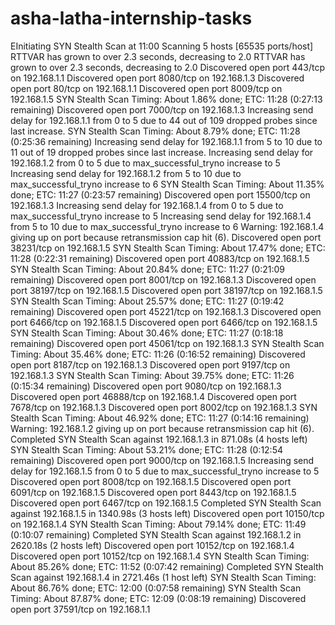 # asha-latha-internship-tasks
EInitiating SYN Stealth Scan at 11:00
Scanning 5 hosts [65535 ports/host]
RTTVAR has grown to over 2.3 seconds, decreasing to 2.0
RTTVAR has grown to over 2.3 seconds, decreasing to 2.0
Discovered open port 443/tcp on 192.168.1.1
Discovered open port 8080/tcp on 192.168.1.3
Discovered open port 80/tcp on 192.168.1.1
Discovered open port 8009/tcp on 192.168.1.5
SYN Stealth Scan Timing: About 1.86% done; ETC: 11:28 (0:27:13 remaining)
Discovered open port 7000/tcp on 192.168.1.3
Increasing send delay for 192.168.1.1 from 0 to 5 due to 44 out of 109 dropped probes since last increase.
SYN Stealth Scan Timing: About 8.79% done; ETC: 11:28 (0:25:36 remaining)
Increasing send delay for 192.168.1.1 from 5 to 10 due to 11 out of 19 dropped probes since last increase.
Increasing send delay for 192.168.1.2 from 0 to 5 due to max_successful_tryno increase to 5
Increasing send delay for 192.168.1.2 from 5 to 10 due to max_successful_tryno increase to 6
SYN Stealth Scan Timing: About 11.35% done; ETC: 11:27 (0:23:57 remaining)
Discovered open port 15500/tcp on 192.168.1.3
Increasing send delay for 192.168.1.4 from 0 to 5 due to max_successful_tryno increase to 5
Increasing send delay for 192.168.1.4 from 5 to 10 due to max_successful_tryno increase to 6
Warning: 192.168.1.4 giving up on port because retransmission cap hit (6).
Discovered open port 38231/tcp on 192.168.1.5
SYN Stealth Scan Timing: About 17.47% done; ETC: 11:28 (0:22:31 remaining)
Discovered open port 40883/tcp on 192.168.1.5
SYN Stealth Scan Timing: About 20.84% done; ETC: 11:27 (0:21:09 remaining)
Discovered open port 8001/tcp on 192.168.1.3
Discovered open port 38197/tcp on 192.168.1.5
Discovered open port 38197/tcp on 192.168.1.5
SYN Stealth Scan Timing: About 25.57% done; ETC: 11:27 (0:19:42 remaining)
Discovered open port 45221/tcp on 192.168.1.3
Discovered open port 6466/tcp on 192.168.1.5
Discovered open port 6466/tcp on 192.168.1.5
SYN Stealth Scan Timing: About 30.46% done; ETC: 11:27 (0:18:18 remaining)
Discovered open port 45061/tcp on 192.168.1.3
SYN Stealth Scan Timing: About 35.46% done; ETC: 11:26 (0:16:52 remaining)
Discovered open port 8187/tcp on 192.168.1.3
Discovered open port 9197/tcp on 192.168.1.3
SYN Stealth Scan Timing: About 39.75% done; ETC: 11:26 (0:15:34 remaining)
Discovered open port 9080/tcp on 192.168.1.3
Discovered open port 46888/tcp on 192.168.1.4
Discovered open port 7678/tcp on 192.168.1.3
Discovered open port 8002/tcp on 192.168.1.3
SYN Stealth Scan Timing: About 46.92% done; ETC: 11:27 (0:14:16 remaining)
Warning: 192.168.1.2 giving up on port because retransmission cap hit (6).
Completed SYN Stealth Scan against 192.168.1.3 in 871.08s (4 hosts left)
SYN Stealth Scan Timing: About 53.21% done; ETC: 11:28 (0:12:54 remaining)
Discovered open port 9000/tcp on 192.168.1.5
Increasing send delay for 192.168.1.5 from 0 to 5 due to max_successful_tryno increase to 5
Discovered open port 8008/tcp on 192.168.1.5
Discovered open port 6091/tcp on 192.168.1.5
Discovered open port 8443/tcp on 192.168.1.5
Discovered open port 6467/tcp on 192.168.1.5
Completed SYN Stealth Scan against 192.168.1.5 in 1340.98s (3 hosts left)
Discovered open port 10150/tcp on 192.168.1.4
SYN Stealth Scan Timing: About 79.14% done; ETC: 11:49 (0:10:07 remaining)
Completed SYN Stealth Scan against 192.168.1.2 in 2620.18s (2 hosts left)
Discovered open port 10152/tcp on 192.168.1.4
Discovered open port 10152/tcp on 192.168.1.4
SYN Stealth Scan Timing: About 85.26% done; ETC: 11:52 (0:07:42 remaining)
Completed SYN Stealth Scan against 192.168.1.4 in 2721.46s (1 host left)
SYN Stealth Scan Timing: About 86.76% done; ETC: 12:00 (0:07:58 remaining)
SYN Stealth Scan Timing: About 87.87% done; ETC: 12:09 (0:08:19 remaining)
Discovered open port 37591/tcp on 192.168.1.1
